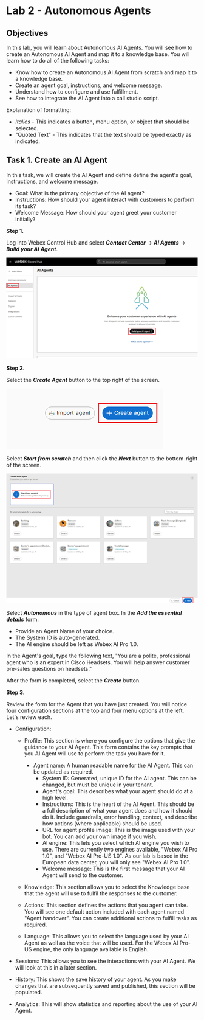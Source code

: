 # Lab 2 - Autonomous Agents

## **Objectives**

In this lab, you will learn about Autonomous AI Agents. You will see how to create an Autonomous AI Agent and map it to a knowledge base. You will learn how to do all of the following tasks:

- Know how to create an Autonomous AI Agent from scratch and map it to a knowledge base.
- Create an agent goal, instructions, and welcome message.
- Understand how to configure and use fulfillment.
- See how to integrate the AI Agent into a call studio script.

Explanation of formatting:

- *Italics* - This indicates a button, menu option, or object that should be selected.
- "Quoted Text" - This indicates that the text should be typed exactly as indicated.

## **Task 1. Create an AI Agent**

In this task, we will create the AI Agent and define define the agent's goal, instructions, and welcome message.

- Goal: What is the primary objective of the AI agent?
- Instructions: How should your agent interact with customers to perform its task?
- Welcome Message: How should your agent greet your customer initially?

**Step 1.**

Log into Webex Control Hub and select ***Contact Center*** -> ***AI Agents*** -> ***Build your AI Agent***.

   ![Build your AI Agent](./assets/L2-00.png)

**Step 2.**

Select the ***Create Agent*** button to the top right of the screen.

   ![Create agent](./assets/L2-01.png)

Select ***Start from scratch*** and then click the ***Next*** button to the bottom-right of the screen.

   ![Start from scratch](./assets/L2-02.png)

Select ***Autonomous*** in the type of agent box. In the ***Add the essential details*** form:

- Provide an Agent Name of your choice.
- The System ID is auto-generated.
- The AI engine should be left as Webex AI Pro 1.0.

In the Agent's goal, type the following text, "You are a polite, professional agent who is an expert in Cisco Headsets. You will help answer customer pre-sales questions on headsets."

After the form is completed, select the ***Create*** button.

**Step 3.**

Review the form for the Agent that you have just created. You will notice four configuration sections at the top and four menu options at the left. Let's review each.

- Configuration:

  - Profile: This section is where you configure the options that give the guidance to your AI Agent. This form contains the key prompts that you AI Agent will use to perform the task you have for it.

    - Agent name: A human readable name for the AI Agent. This can be updated as required.
      - System ID: Generated, unique ID for the AI agent. This can be changed, but must be unique in your tenant.
      - Agent's goal: This describes what your agent should do at a high level.
      - Instructions: This is the heart of the AI Agent. This should be a full description of what your agent does and how it should do it. Include guardrails, error handling, context, and describe how actions (where applicable) should be used.
      - URL for agent profile image: This is the image used with your bot. You can add your own image if you wish.
      - AI engine: This lets you select which AI engine you wish to use. There are currently two engines available, "Webex AI Pro 1.0", and "Webex AI Pro-US 1.0". As our lab is based in the European data center, you will only see "Webex AI Pro 1.0".
      - Welcome message: This is the first message that your AI Agent will send to the customer.

  - Knowledge: This section allows you to select the Knowledge base that the agent will use to fulfil the responses to the customer.
  - Actions: This section defines the actions that you agent can take. You will see one default action included with each agent named "Agent handover". You can create additional actions to fulfill tasks as required.
  - Language: This allows you to select the language used by your AI Agent as well as the voice that will be used. For the Webex AI Pro-US engine, the only language  available is English.

- Sessions: This allows you to see the interactions with your AI Agent. We will look at this in a later section.
- History: This shows the save history of your agent. As you make changes that are subsequently saved and published, this section will be populated.
- Analytics: This will show statistics and reporting about the use of your AI Agent.

